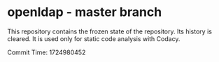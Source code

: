 # openldap - master branch

This repository contains the frozen state of the repository.
Its history is cleared. It is used only for static code
analysis with Codacy.

Commit Time: 1724980452